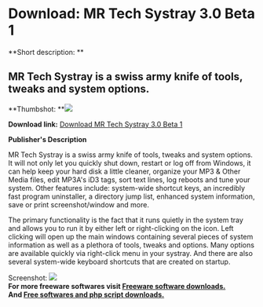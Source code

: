 # Download: MR Tech Systray 3.0 Beta 1

**Short description: **

## MR Tech Systray is a swiss army knife of tools, tweaks and system options.

  
**Thumbshot: **![](http://www.freewarefiles.com/screenshot/mrsystray3.0_md.gif)   
  
**Download link:** [Download MR Tech Systray 3.0 Beta 1](http://freesoftwares.boysofts.com/MR-Tech-Systray-Beta_program_9825.html)  
  

**Publisher's Description**  
  

MR Tech Systray is a swiss army knife of tools, tweaks and system options. It
will not only let you quickly shut down, restart or log off from Windows, it
can help keep your hard disk a little cleaner, organize your MP3 & Other Media
files, edit MP3A's iD3 tags, sort text lines, log reboots and tune your
system. Other features include: system-wide shortcut keys, an incredibly fast
program uninstaller, a directory jump list, enhanced system information, save
or print screenshot/window and more.

The primary functionality is the fact that it runs quietly in the system tray
and allows you to run it by either left or right-clicking on the icon. Left
clicking will open up the main windows containing several pieces of system
information as well as a plethora of tools, tweaks and options. Many options
are available quickly via right-click menu in your systray. And there are also
several system-wide keyboard shortcuts that are created on startup.

  
  
Screenshot: ![](http://www.freewarefiles.com/screenshot/mrsystray3.0.gif)  
**For more freeware softwares visit [Freeware software downloads.](http://freesoftwares.boysofts.com/)**   
**And [Free softwares and php script downloads.](http://www.boysofts.com/)**

